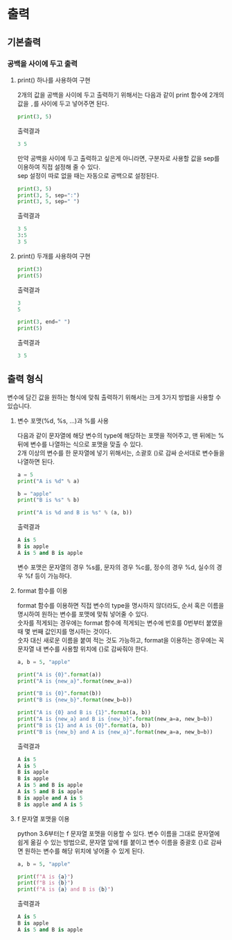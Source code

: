 # 출력
## 기본출력
### 공백을 사이에 두고 출력
1. print() 하나를 사용하여 구현

    2개의 값을 공백을 사이에 두고 출력하기 위해서는 다음과 같이 print 함수에 2개의 값을 `,`를 사이에 두고 넣어주면 된다.
    ```python
    print(3, 5)
    ```
    
    출력결과
    ```python
    3 5
    ```
    만약 공백을 사이에 두고 출력하고 싶은게 아니라면, 구분자로 사용할 값을 sep를 이용하여 직접 설정해 줄 수 있다.  
    sep 설정이 따로 없을 때는 자동으로 공백으로 설정된다.
    
    ```python
    print(3, 5)
    print(3, 5, sep=":")
    print(3, 5, sep=" ")
    ```
    
    출력결과
    ```python
    3 5
    3:5
    3 5
    ```

2. print() 두개를 사용하여 구현

    ```python
    print(3)
    print(5)
    ```

    출력결과
    ```python
    3
    5
    ```

    ```python
    print(3, end=" ")
    print(5)
    ```

    출력결과
   ```python
   3 5
   ```

## 출력 형식
변수에 담긴 값을 원하는 형식에 맞춰 출력하기 위해서는 크게 3가지 방법을 사용할 수 있습니다.

1. 변수 포맷(%d, %s, ...)과 %를 사용
   
    다음과 같이 문자열에 해당 변수의 type에 해당하는 포맷을 적어주고, 맨 뒤에는 % 뒤에 변수를 나열하는 식으로 포맷을 맞출 수 있다.     
    2개 이상의 변수를 한 문자열에 넣기 위해서는, 소괄호 ()로 감싸 순서대로 변수들을 나열하면 된다.

    ```python
    a = 5
    print("A is %d" % a)

    b = "apple"
    print("B is %s" % b)

    print("A is %d and B is %s" % (a, b))
    ```

    출력결과
    ```python
    A is 5
    B is apple
    A is 5 and B is apple
    ```
    변수 포맷은 문자열의 경우 %s를, 문자의 경우 %c를, 정수의 경우 %d, 실수의 경우 %f 등이 가능하다.

2. format 함수를 이용

    format 함수를 이용하면 직접 변수의 type을 명시하지 않더라도, 순서 혹은 이름을 명시하여 원하는 변수를 포맷에 맞춰 넣어줄 수 있다.  
    숫자를 적게되는 경우에는 format 함수에 적게되는 변수에 번호를 0번부터 붙였을 때 몇 번째 값인지를 명시하는 것이다.  
    숫자 대신 새로운 이름을 붙여 적는 것도 가능하고, format을 이용하는 경우에는 꼭 문자열 내 변수를 사용할 위치에 {}로 감싸줘야 한다.
   	```python
	a, b = 5, "apple"
	
	print("A is {0}".format(a))
	print("A is {new_a}".format(new_a=a))
	
	print("B is {0}".format(b))
	print("B is {new_b}".format(new_b=b))
	
	print("A is {0} and B is {1}".format(a, b))
	print("A is {new_a} and B is {new_b}".format(new_a=a, new_b=b))
	print("B is {1} and A is {0}".format(a, b))
	print("B is {new_b} and A is {new_a}".format(new_a=a, new_b=b))
	```

	출력결과
	```python
	A is 5
	A is 5
	B is apple
	B is apple
	A is 5 and B is apple
	A is 5 and B is apple
	B is apple and A is 5
	B is apple and A is 5
	```
 
3. f 문자열 포맷을 이용

	python 3.6부터는 f 문자열 포맷을 이용할 수 있다.
	변수 이름을 그대로 문자열에 쉽게 옮길 수 있는 방법으로, 문자열 앞에 f를 붙이고 변수 이름을 중괄호 {}로 감싸면 원하는 변수를 해당 위치에 넣어줄 수 있게 된다.
    ```python
	a, b = 5, "apple"
	
	print(f"A is {a}")
	print(f"B is {b}")
	print(f"A is {a} and B is {b}")
	```

    출력결과
    ```python
	A is 5
	B is apple
	A is 5 and B is apple
    ```
